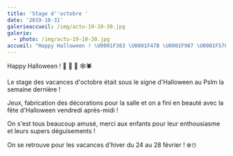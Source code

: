 ```yaml
---
title: 'Stage d''octobre '
date: '2019-10-31'
galerieaccueil: /img/actu-19-10-30.jpg
galerie:
  - photo: /img/actu-19-10-30.jpg
accueil: "Happy Halloween ! \U0001F383 \U0001F47B \U0001F987 \U0001F578\U0001F577   Le stage des vacances d'octobre était sous le signe d'Halloween au Pslm la semaine dernière !  Jeux, fabrication des décorations pour la salle et on a fini en"
---
```

Happy Halloween ! 🎃 👻 🦇 🕸🕷

Le stage des vacances d'octobre était sous le signe d'Halloween au Pslm la semaine dernière !

Jeux, fabrication des décorations pour la salle et on a fini en beauté avec la fête d'Halloween vendredi après-midi !

On s'est tous beaucoup amusé, merci aux enfants pour leur enthousiasme et leurs supers déguisements !

On se retrouve pour les vacances d'hiver du 24 au 28 février ! ❄️☃️
